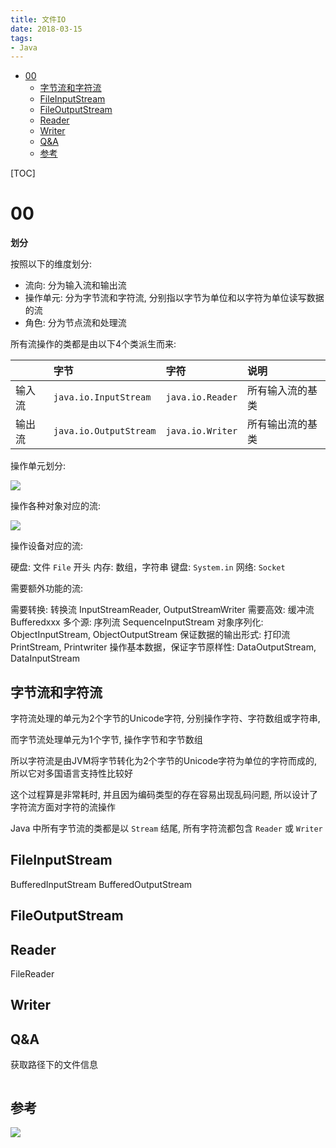 ```yaml
---
title: 文件IO
date: 2018-03-15
tags:
- Java
---
```


<!-- TOC -->

- [00](#00)
    - [字节流和字符流](#字节流和字符流)
    - [FileInputStream](#fileinputstream)
    - [FileOutputStream](#fileoutputstream)
    - [Reader](#reader)
    - [Writer](#writer)
    - [Q&A](#qa)
    - [参考](#参考)

<!-- /TOC -->

[TOC]

# 00

**划分**

按照以下的维度划分:

* 流向: 分为输入流和输出流
* 操作单元: 分为字节流和字符流, 分别指以字节为单位和以字符为单位读写数据的流
* 角色: 分为节点流和处理流

所有流操作的类都是由以下4个类派生而来:

|        | 字节                   | 字符             | 说明             |
| :----- | :--------------------- | :--------------- | :--------------- |
| 输入流 | `java.io.InputStream`  | `java.io.Reader` | 所有输入流的基类 |
| 输出流 | `java.io.OutputStream` | `java.io.Writer` | 所有输出流的基类 |


操作单元划分:

![](https://gitee.com/LuVx/img/raw/master/java/IO-操作方式分类.png)

操作各种对象对应的流:

![](https://gitee.com/LuVx/img/raw/master/java/IO-操作对象分类.png)


操作设备对应的流:

硬盘: 文件 `File` 开头
内存: 数组，字符串
键盘: `System.in`
网络: `Socket`


需要额外功能的流:

需要转换: 转换流 InputStreamReader, OutputStreamWriter
需要高效: 缓冲流 Bufferedxxx
多个源: 序列流 SequenceInputStream
对象序列化: ObjectInputStream, ObjectOutputStream
保证数据的输出形式: 打印流 PrintStream, Printwriter
操作基本数据，保证字节原样性: DataOutputStream, DataInputStream


## 字节流和字符流

字符流处理的单元为2个字节的Unicode字符, 分别操作字符、字符数组或字符串,

而字节流处理单元为1个字节, 操作字节和字节数组

所以字符流是由JVM将字节转化为2个字节的Unicode字符为单位的字符而成的, 所以它对多国语言支持性比较好

这个过程算是非常耗时, 并且因为编码类型的存在容易出现乱码问题, 所以设计了字符流方面对字符的流操作

Java 中所有字节流的类都是以 `Stream` 结尾, 所有字符流都包含 `Reader` 或 `Writer`

## FileInputStream

BufferedInputStream
BufferedOutputStream


## FileOutputStream


## Reader

FileReader


## Writer




## Q&A

获取路径下的文件信息
```Java

```


## 参考




[![](https://static.segmentfault.com/v-5b1df2a7/global/img/creativecommons-cc.svg)](https://creativecommons.org/licenses/by-nc-nd/4.0/)